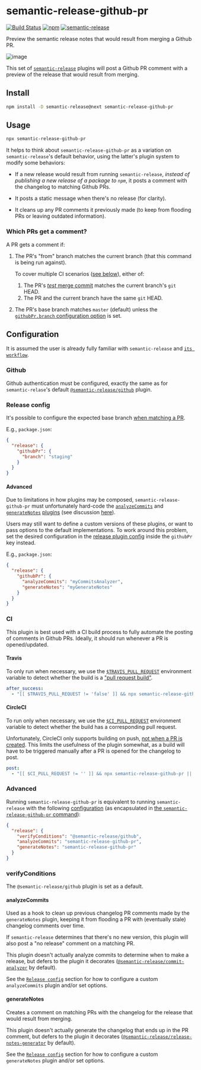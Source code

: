 # semantic-release-github-pr

[![Build Status](https://travis-ci.org/Updater/semantic-release-github-pr.svg?branch=master)](https://travis-ci.org/Updater/semantic-release-github-pr) [![npm](https://img.shields.io/npm/v/semantic-release-github-pr.svg)](https://www.npmjs.com/package/semantic-release-github-pr) [![semantic-release](https://img.shields.io/badge/%20%20%F0%9F%93%A6%F0%9F%9A%80-semantic--release-e10079.svg)](https://github.com/semantic-release/semantic-release)

Preview the semantic release notes that would result from merging a Github PR.

![image](https://user-images.githubusercontent.com/356320/33625928-257bc906-d9c7-11e7-9adb-de85726952eb.png)

This set of [`semantic-release`](https://github.com/semantic-release/semantic-release) plugins will post a Github PR comment with a preview of the release that would result from merging.

## Install

```bash
npm install -D semantic-release@next semantic-release-github-pr
```

## Usage

```bash
npx semantic-release-github-pr
```

It helps to think about `semantic-release-github-pr` as a variation on `semantic-release`'s default behavior, using the latter's plugin system to modify some behaviors:

* If a new release would result from running `semantic-release`, _instead of publishing a new release of a package to `npm`_, it posts a comment with the changelog to matching Github PRs.

* It posts a static message when there's no release (for clarity).

* It cleans up any PR comments it previously made (to keep from flooding PRs or leaving outdated information).

### Which PRs get a comment?

A PR gets a comment if:

1.  The PR's "from" branch matches the current branch (that this command is being run against).

    To cover multiple CI scenarios ([see below](#ci)), either of:

    1.  The PR's [_test_ merge commit](https://developer.github.com/v3/pulls/#response-1) matches the current branch's `git` HEAD.
    2.  The PR and the current branch have the same `git` HEAD.

2.  The PR's base branch matches `master` (default) unless the [`githubPr.branch` configuration option](https://github.com/semantic-release/semantic-release#Release-config) is set.

## Configuration

It is assumed the user is already fully familiar with `semantic-release` and [`its workflow`](https://github.com/semantic-release/semantic-release#how-does-it-work).

### Github

Github authentication must be configured, exactly the same as for `semantic-relase`'s default [`@semantic-release/github`](https://github.com/semantic-release/github/#github-repository-authentication) plugin.

### Release config

It's possible to configure the expected base branch [when matching a PR](#which-prs-get-a-comment).

E.g., `package.json`:

```json
{
  "release": {
    "githubPr": {
      "branch": "staging"
    }
  }
}
```

#### Advanced

Due to limitations in how plugins may be composed, `semantic-release-github-pr` must unfortunately hard-code the [`analyzeCommits`](#analyzecommits) and [`generateNotes`](#generatenotes) [plugins](https://github.com/semantic-release/semantic-release/blob/caribou/docs/usage/plugins.md) (see discussion [here](https://github.com/semantic-release/semantic-release/issues/550)).

Users may still want to define a custom versions of these plugins, or want to pass options to the default implementations. To work around this problem, set the desired configuration in the [release plugin config](https://github.com/semantic-release/semantic-release#plugins) inside the `githubPr` key instead.

E.g., `package.json`:

```json
{
  "release": {
    "githubPr": {
      "analyzeCommits": "myCommitsAnalyzer",
      "generateNotes": "myGenerateNotes"
    }
  }
}
```

### CI

This plugin is best used with a CI build process to fully automate the posting of comments in Github PRs. Ideally, it should run whenever a PR is opened/updated.

#### Travis

To only run when necessary, we use the [`$TRAVIS_PULL_REQUEST`](https://docs.travis-ci.com/user/environment-variables/#Convenience-Variables) environment variable to detect whether the build is a ["pull request build"](https://docs.travis-ci.com/user/pull-requests/).

```yaml
after_success:
  - "[[ $TRAVIS_PULL_REQUEST != 'false' ]] && npx semantic-release-github-pr || exit 0"
```

#### CircleCI

To run only when necessary, we use the [`$CI_PULL_REQUEST`](https://circleci.com/docs/1.0/environment-variables/#build-details) environment variable to detect whether the build has a corresponding pull request.

Unfortunately, CircleCI only supports building on push, [not when a PR is created](https://discuss.circleci.com/t/trigger-new-build-on-pr/4219). This limits the usefulness of the plugin somewhat, as a build will have to be triggered manually after a PR is opened for the changelog to post.

```yaml
post:
  - "[[ $CI_PULL_REQUEST != '' ]] && npx semantic-release-github-pr || exit 0"
```

### Advanced

Running `semantic-release-github-pr` is equivalent to running `semantic-release` with the following [configuration](https://github.com/semantic-release/semantic-release/blob/caribou/docs/usage/configuration.md#configuration.) (as encapsulated in [the `semantic-release-github-pr` command](https://github.com/Updater/semantic-release-github-pr/blob/master/bin/semantic-release-github-pr.js)):

```json
{
  "release": {
    "verifyConditions": "@semantic-release/github",
    "analyzeCommits": "semantic-release-github-pr",
    "generateNotes": "semantic-release-github-pr"
  }
}
```

### verifyConditions

The `@semantic-release/github` plugin is set as a default.

#### analyzeCommits

Used as a hook to clean up previous changelog PR comments made by the `generateNotes` plugin, keeping it from flooding a PR with (eventually stale) changelog comments over time.

If `semantic-release` determines that there's no new version, this plugin will also post a "no release" comment on a matching PR.

This plugin doesn't actually analyze commits to determine when to make a release, but defers to the plugin it decorates ([`@semantic-release/commit-analyzer`](https://github.com/semantic-release/commit-analyzer/) by default).

See the [`Release config`](#release-config) section for how to configure a custom `analyzeCommits` plugin and/or set options.

#### generateNotes

Creates a comment on matching PRs with the changelog for the release that would result from merging.

This plugin doesn't actually generate the changelog that ends up in the PR comment, but defers to the plugin it decorates ([`@semantic-release/release-notes-generator`](https://github.com/semantic-release/release-notes-generator) by default).

See the [`Release config`](#release-config) section for how to configure a custom `generateNotes` plugin and/or set options.
